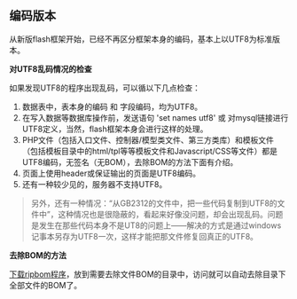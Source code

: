 ## 编码版本

从新版flash框架开始，已经不再区分框架本身的编码，基本上以UTF8为标准版本。

**对UTF8乱码情况的检查**

如果发现UTF8的程序出现乱码，可以循以下几点检查：
 
1. 数据表中，表本身的编码 和 字段编码，均为UTF8。
2. 在写入数据等数据库操作前，发送语句 'set names utf8' 或 对mysql链接进行UTF8定义，当然，flash框架本身会进行这样的处理。
3. PHP文件（包括入口文件、控制器/模型类文件、第三方类库）和模板文件（包括模板目录中的html/tpl等等模板文件和Javascript/CSS等文件）都是UTF8编码，无签名（无BOM），去除BOM的方法下面有介绍。
4. 页面上使用header或<meta>保证输出的页面是UTF8编码。<meta http-equiv="Content-Type" content="text/html; charset=utf-8" />
5. 还有一种较少见的，服务器不支持UTF8。
 
> 另外，还有一种情况：“从GB2312的文件中，把一些代码复制到UTF8的文件中”，这种情况也是很隐蔽的，看起来好像没问题，却会出现乱码。问题是发生在那些代码本身不是UT8的问题上――解决的方式是通过windows记事本另存为UTF8一次，这样才能把那文件修复回真正的UTF8。

**去除BOM的方法**

[下载ripbom程序](images/6.zip)，放到需要去除文件BOM的目录中，访问就可以自动去除目录下全部文件的BOM了。 